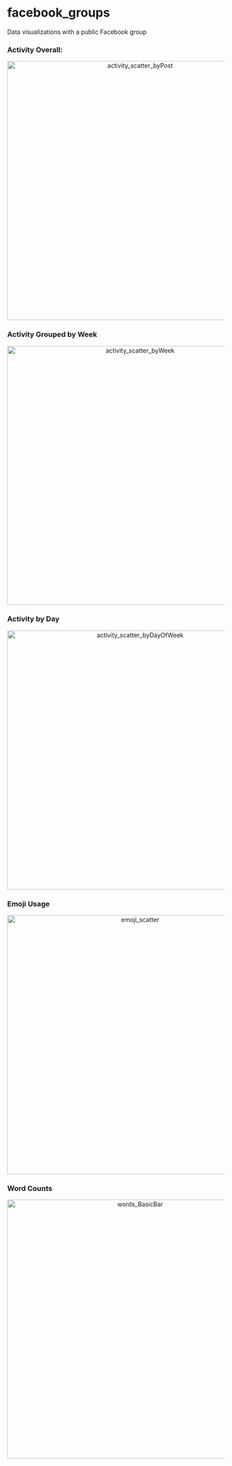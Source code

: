 # facebook_groups
Data visualizations with a public Facebook group


### Activity Overall:
<div>
    <a href="https://plot.ly/~pattersongp/15/?share_key=ZSyZED06CSRmOdjfs2tZz7" target="_blank" title="activity_scatter_byPost" style="display: block; text-align: center;"><img src="https://plot.ly/~pattersongp/15.png?share_key=ZSyZED06CSRmOdjfs2tZz7" alt="activity_scatter_byPost" style="max-width: 100%;width: 600px;"  width="600" onerror="this.onerror=null;this.src='https://plot.ly/404.png';" /></a>
</div>

### Activity Grouped by Week
<div>
    <a href="https://plot.ly/~pattersongp/17/?share_key=9Rza60RFm2cp1GNqY77mYs" target="_blank" title="activity_scatter_byWeek" style="display: block; text-align: center;"><img src="https://plot.ly/~pattersongp/17.png?share_key=9Rza60RFm2cp1GNqY77mYs" alt="activity_scatter_byWeek" style="max-width: 100%;width: 600px;"  width="600" onerror="this.onerror=null;this.src='https://plot.ly/404.png';" /></a>
</div>

### Activity by Day

<div>
    <a href="https://plot.ly/~pattersongp/13/?share_key=K8gsSYv8nhIS7vOvvzQGWf" target="_blank" title="activity_scatter_byDayOfWeek" style="display: block; text-align: center;"><img src="https://plot.ly/~pattersongp/13.png?share_key=K8gsSYv8nhIS7vOvvzQGWf" alt="activity_scatter_byDayOfWeek" style="max-width: 100%;width: 600px;"  width="600" onerror="this.onerror=null;this.src='https://plot.ly/404.png';" /></a>
</div>

### Emoji Usage

<div>
    <a href="https://plot.ly/~pattersongp/19/?share_key=q3aN36ILr8LTQ2ydsAUUbl" target="_blank" title="emoji_scatter" style="display: block; text-align: center;"><img src="https://plot.ly/~pattersongp/19.png?share_key=q3aN36ILr8LTQ2ydsAUUbl" alt="emoji_scatter" style="max-width: 100%;width: 600px;"  width="600" onerror="this.onerror=null;this.src='https://plot.ly/404.png';" /></a>
</div>

### Word Counts

<div>
    <a href="https://plot.ly/~pattersongp/3/?share_key=9uwbnmGv1i7JgW13HKffcR" target="_blank" title="words_BasicBar" style="display: block; text-align: center;"><img src="https://plot.ly/~pattersongp/3.png?share_key=9uwbnmGv1i7JgW13HKffcR" alt="words_BasicBar" style="max-width: 100%;width: 600px;"  width="600" onerror="this.onerror=null;this.src='https://plot.ly/404.png';" /></a>
</div>


